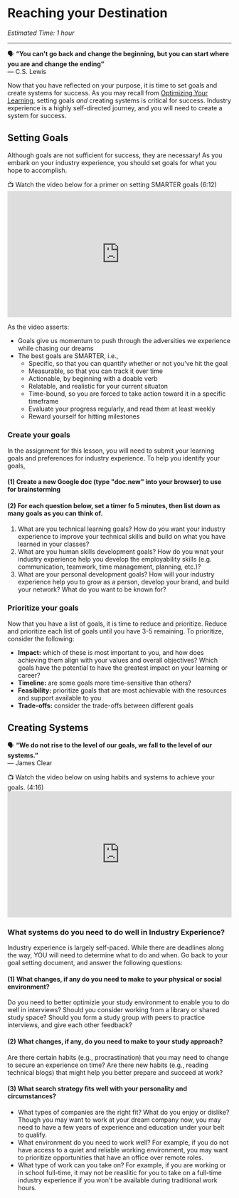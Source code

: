 # Reaching your Destination

*Estimated Time: 1 hour*

---
<aside>
  
  🗣 **“You can't go back and change the beginning, but you can start where you are and change the ending”** <br>
  — C.S. Lewis

</aside>


Now that you have reflected on your purpose, it is time to set goals and create systems for success.  As you may recall from <a href="https://optimizing-your-learning.vercel.app/optimizing-your-learning/building-your-learning-toolkit/habits.html" target="_blank"> Optimizing Your Learning</a>, setting goals _and_ creating systems is critical for success. Industry experience is a highly self-directed journey, and you will need to create a system for success. 


## Setting Goals

Although goals are not sufficient for success, they are necessary! As you embark on your industry experience, you should set goals for what you hope to accomplish.

<aside> 
  📺 Watch the video below for a primer on setting SMARTER goals (6:12)
</aside>

<div style="position: relative; padding-bottom: 56.25%; height: 0;">
  <iframe width="560" height="315" src="https://www.youtube.com/embed/XpKvs-apvOs" title="YouTube video player" frameborder="0" allow="accelerometer; autoplay; clipboard-write; encrypted-media; gyroscope; picture-in-picture; web-share" allowfullscreen style="position: absolute; top: 0; left: 0; width: 100%; height: 100%;"></iframe>
</div>

As the video asserts:
- Goals give us momentum to push through the adversities we experience while chasing our dreams
- The best goals are SMARTER, i.e., 
  - Specific, so that you can quantify whether or not you've hit the goal
  - Measurable, so that you can track it over time 
  - Actionable, by beginning with a doable verb
  - Relatable, and realistic for your current situaton
  - Time-bound, so you are forced to take action toward it in a specific timeframe
  - Evaluate your progress regularly, and read them at least weekly
  - Reward yourself for hitting milestones

### Create your goals

In the assignment for this lesson, you will need to submit your learning goals and preferences for industry experience. To help you identify your goals, 

#### (1) Create a new Google doc (type "doc.new" into your browser) to use for brainstorming

#### (2) For each question below, set a timer fo 5 minutes, then list down as many goals as you can think of. 

1. What are you technical learning goals? How do you want your industry experience to improve your technical skills and build on what you have learned in your classes?
2. What are you human skills development goals? How do you wnat your industry experience help you develop the employability skills (e.g. communication, teamwork, time management, planning, etc.)?
3. What are your personal development goals? How will your industry experience help you to grow as a person, develop your brand, and build your network? What do you want to be known for?


### Prioritize your goals

Now that you have a list of goals, it is time to reduce and prioritize. Reduce and prioritize each list of goals until you have 3-5 remaining. To prioritize, consider the following:

- **Impact:** which of these is most important to you, and how does achieving them align with your values and overall objectives? Which goals have the potential to have the greatest impact on your learning or career?
- **Timeline:** are some goals more time-sensitive than others? 
- **Feasibility:** prioritize goals that are most achievable with the resources and support available to you
- **Trade-offs:** consider the trade-offs between different goals

## Creating Systems

<aside>
  
  🗣 **“We do not rise to the level of our goals, we fall to the level of our systems.”** <br>
  — James Clear

</aside>



<aside> 
  📺 Watch the video below on using habits and systems to achieve your goals. (4:16)
</aside>

<div style="position: relative; padding-bottom: 56.25%; height: 0;">
  <iframe width="560" height="315" src="https://www.youtube.com/embed/QXd6jeDElWM" title="YouTube video player" frameborder="0" allow="accelerometer; autoplay; clipboard-write; encrypted-media; gyroscope; picture-in-picture; web-share" allowfullscreen style="position: absolute; top: 0; left: 0; width: 100%; height: 100%;"></iframe>
</div>


### What systems do you need to do well in Industry Experience?

Industry experience is largely self-paced. While there are deadlines along the way, YOU will need to determine what to do and when. Go back to your goal setting document, and answer the following questions:

#### (1) What changes, if any do you need to make to your physical or social environment?
Do you need to better optimizie your study environment to enable you to do well in interviews? Should you consider working from a library or shared study space? Should you form a study group with peers to practice interviews, and give each other feedback?

#### (2) What changes, if any, do you need to make to your study approach?
Are there certain habits (e.g., procrastination) that you may need to change to secure an experience on time? Are there new habits (e.g., reading technical blogs) that might help you better prepare and succeed at work?

#### (3) What search strategy fits well with your personality and circumstances?
- What types of companies are the right fit? What do you enjoy or dislike? Though you may want to work at your dream company now, you may need to have a few years of experience and education under your belt to qualify. 
- What environment do you need to work well? For example, if you do not have access to a quiet and reliable working environment, you may want to prioritize opportunities that have an office over remote roles.
- What type of work can you take on? For example, if you are working or in school full-time, it may not be reaslitic for you to take on a full-time industry experience if you won't be available during traditional work hours. 
